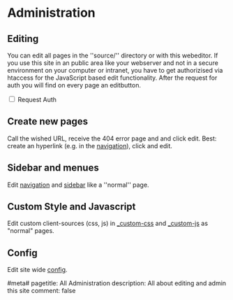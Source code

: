 # Administration

## Editing

You can edit all pages in the ''source/'' directory or with this webeditor.
If you use this site in an public area like your webserver and not in a secure environment on your computer or intranet, you have to get authorizised via htaccess for the JavaScript based edit functionality. After the request for auth you will find on every page an editbutton.

<input type="checkbox" name="requestauth"  id="requestauth" value="requestauth" > Request Auth 

## Create new pages

Call the wished URL, receive the 404 error page and and click edit. Best: create an hyperlink (e.g. in the [navigation](navigation)), click and edit.

## Sidebar and menues

Edit [navigation](navigation) and [sidebar](sidebar) like a ''normal'' page.

## Custom Style and Javascript

Edit custom client-sources (css, js) in [_custom-css](_custom-css) and [_custom-js](_custom-js) as "normal" pages.

## Config
Edit site wide [config](config).


#meta#
pagetitle: All Administration
description: All about editing and admin this site
comment: false

